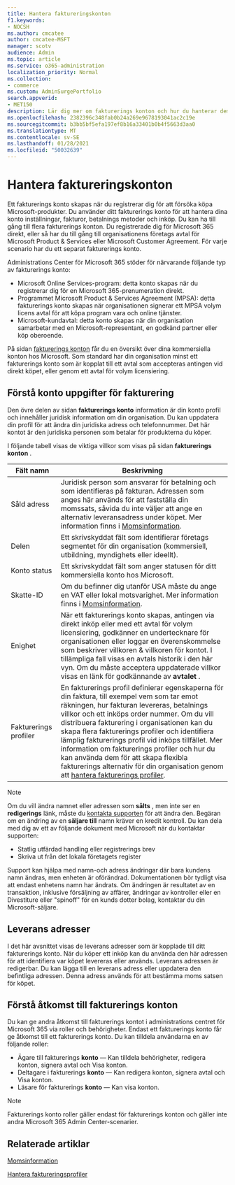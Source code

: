 ```yaml
---
title: Hantera faktureringskonton
f1.keywords:
- NOCSH
ms.author: cmcatee
author: cmcatee-MSFT
manager: scotv
audience: Admin
ms.topic: article
ms.service: o365-administration
localization_priority: Normal
ms.collection:
- commerce
ms.custom: AdminSurgePortfolio
search.appverid:
- MET150
description: Lär dig mer om fakturerings konton och hur du hanterar dem.
ms.openlocfilehash: 2382396c348fab0b24a269e9678193041ac2c19e
ms.sourcegitcommit: b3bb5bf5efa197ef8b16a33401b0b4f5663d3aa0
ms.translationtype: MT
ms.contentlocale: sv-SE
ms.lasthandoff: 01/28/2021
ms.locfileid: "50032639"
---
```

# <a name="manage-billing-accounts"></a>Hantera faktureringskonton

Ett fakturerings konto skapas när du registrerar dig för att försöka köpa Microsoft-produkter. Du använder ditt fakturerings konto för att hantera dina konto inställningar, fakturor, betalnings metoder och inköp. Du kan ha till gång till flera fakturerings konton. Du registrerade dig för Microsoft 365 direkt, eller så har du till gång till organisationens företags avtal för Microsoft Product & Services eller Microsoft Customer Agreement. För varje scenario har du ett separat fakturerings konto.

Administrations Center för Microsoft 365 stöder för närvarande följande typ av fakturerings konto:

- Microsoft Online Services-program: detta konto skapas när du registrerar dig för en Microsoft 365-prenumeration direkt.
- Programmet Microsoft Product & Services Agreement (MPSA): detta fakturerings konto skapas när organisationen signerar ett MPSA volym licens avtal för att köpa program vara och online tjänster.
- Microsoft-kundavtal: detta konto skapas när din organisation samarbetar med en Microsoft-representant, en godkänd partner eller köp oberoende.

På sidan <a href="https://go.microsoft.com/fwlink/p/?linkid=2084771" target="_blank">fakturerings konton</a> får du en översikt över dina kommersiella konton hos Microsoft. Som standard har din organisation minst ett fakturerings konto som är kopplat till ett avtal som accepteras antingen vid direkt köpet, eller genom ett avtal för volym licensiering.

## <a name="understand-billing-account-details"></a>Förstå konto uppgifter för fakturering

Den övre delen av sidan **fakturerings konto** information är din konto profil och innehåller juridisk information om din organisation. Du kan uppdatera din profil för att ändra din juridiska adress och telefonnummer. Det här kontot är den juridiska personen som betalar för produkterna du köper.

I följande tabell visas de viktiga villkor som visas på sidan **fakturerings konton** .

| Fält namn | Beskrivning |
|------------------|------------------------------------------------------------------------------------------------------------------------------------------------------------------------------------------------------------------------------------------------------------------------------|
| Såld adress | Juridisk person som ansvarar för betalning och som identifieras på fakturan. Adressen som anges här används för att fastställa din momssats, såvida du inte väljer att ange en alternativ leveransadress under köpet. Mer information finns i [Momsinformation](billing-and-payments/tax-information.md). |
| Delen | Ett skrivskyddat fält som identifierar företags segmentet för din organisation (kommersiell, utbildning, myndighets eller ideellt). |
| Konto status | Ett skrivskyddat fält som anger statusen för ditt kommersiella konto hos Microsoft. |
| Skatte-ID | Om du befinner dig utanför USA måste du ange en VAT eller lokal motsvarighet. Mer information finns i [Momsinformation](billing-and-payments/tax-information.md). |
| Enighet | När ett fakturerings konto skapas, antingen via direkt inköp eller med ett avtal för volym licensiering, godkänner en undertecknare för organisationen eller loggar en överenskommelse som beskriver villkoren & villkoren för kontot. I tillämpliga fall visas en avtals historik i den här vyn. Om du måste acceptera uppdaterade villkor visas en länk för godkännande av **avtalet** . |
| Fakturerings profiler | En fakturerings profil definierar egenskaperna för din faktura, till exempel vem som tar emot räkningen, hur fakturan levereras, betalnings villkor och ett inköps order nummer. Om du vill distribuera fakturering i organisationen kan du skapa flera fakturerings profiler och identifiera lämplig fakturerings profil vid inköps tillfället. Mer information om fakturerings profiler och hur du kan använda dem för att skapa flexibla fakturerings alternativ för din organisation genom att [hantera fakturerings profiler](billing-and-payments/manage-billing-profiles.md). |

> [!NOTE]
> Om du vill ändra namnet eller adressen som **sålts** , men inte ser en **redigerings** länk, måste du  [kontakta supporten](https://docs.microsoft.com/office365/admin/contact-support-for-business-products) för att ändra den. Begäran om en ändring av en **säljare till** namn kräver en kredit kontroll. Du kan dela med dig av ett av följande dokument med Microsoft när du kontaktar supporten: 
>
> - Statlig utfärdad handling eller registrerings brev
> - Skriva ut från det lokala företagets register
>
> Support kan hjälpa med namn-och adress ändringar där bara kundens namn ändras, men enheten är oförändrad. Dokumentationen bör tydligt visa att endast enhetens namn har ändrats. Om ändringen är resultatet av en transaktion, inklusive försäljning av affärer, ändringar av kontroller eller en Divestiture eller "spinoff" för en kunds dotter bolag, kontaktar du din Microsoft-säljare.

## <a name="shipping-addresses"></a>Leverans adresser

I det här avsnittet visas de leverans adresser som är kopplade till ditt fakturerings konto. När du köper ett inköp kan du använda den här adressen för att identifiera var köpet levereras eller används. Leverans adressen är redigerbar. Du kan lägga till en leverans adress eller uppdatera den befintliga adressen. Denna adress används för att bestämma moms satsen för köpet.

## <a name="understand-access-to-billing-accounts"></a>Förstå åtkomst till fakturerings konton

Du kan ge andra åtkomst till fakturerings kontot i administrations centret för Microsoft 365 via roller och behörigheter. Endast ett fakturerings konto får ge åtkomst till ett fakturerings konto. Du kan tilldela användarna en av följande roller:

- Ägare till fakturerings **konto** &mdash; Kan tilldela behörigheter, redigera konton, signera avtal och Visa konton.
- Deltagare i fakturerings **konto** &mdash; Kan redigera konton, signera avtal och Visa konton.
- Läsare för fakturerings **konto** &mdash; Kan visa konton.

> [!Note]
> Fakturerings konto roller gäller endast för fakturerings konton och gäller inte andra Microsoft 365 Admin Center-scenarier.

## <a name="related-articles"></a>Relaterade artiklar

[Momsinformation](billing-and-payments/tax-information.md)

[Hantera faktureringsprofiler](billing-and-payments/manage-billing-profiles.md)
